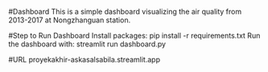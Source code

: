 #Dashboard
This is a simple dashboard visualizing the air quality from 2013-2017 at Nongzhanguan station.

#Step to Run Dashboard
Install packages: pip install -r requirements.txt
Run the dashboard with: streamlit run dashboard.py

#URL
proyekakhir-askasalsabila.streamlit.app
